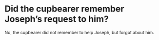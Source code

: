 # Did the cupbearer remember Joseph’s request to him?

No, the cupbearer did not remember to help Joseph, but forgot about him.
